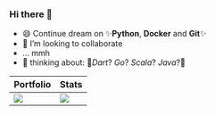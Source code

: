 ### Hi there 👋
- 😄 Continue dream on ✨<b>Python</b>, <b>Docker</b> and <b>Git</b>✨
- 👯 I’m looking to collaborate
- ... mmh
- 🌱 thinking about: 💬<i>Dart</i>? <i>Go</i>? <i>Scala</i>? <i>Java</i>?💬


| Portfolio | Stats |
|---|---|
| ![](https://github-readme-stats.vercel.app/api/top-langs/?username=atmauriz&layout=compact&hide=CSS,HTML,Javascript&show_owner=true&layout=compact) | ![](https://github-readme-stats.vercel.app/api?username=atmauriz&show_icons=true&count_private=true&include_all_commits=true&hide=issues,contribs&hide_rank=true&line_height=26)  |
<!--
**bmmauri/bmmauri** is a ✨ _special_ ✨ repository because its `README.md` (this file) appears on your GitHub profile.

Here are some ideas to get you started:

- 🔭 I’m currently working on ...
- 🌱 I’m currently learning ...
- 👯 I’m looking to collaborate on ...
- 🤔 I’m looking for help with ...
- 💬 Ask me about ...
- 📫 How to reach me: ...
- 😄 Pronouns: ...
- ⚡ Fun fact: ...
-->
